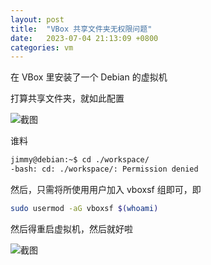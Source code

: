 ```yaml
---
layout: post
title:  "VBox 共享文件夹无权限问题"
date:   2023-07-04 21:13:09 +0800
categories: vm
---
```


在 VBox 里安装了一个 Debian 的虚拟机

打算共享文件夹，就如此配置

![截图]({{site.url}}/assets/vm/0.png)

谁料

```bash
jimmy@debian:~$ cd ./workspace/
-bash: cd: ./workspace/: Permission denied
```

然后，只需将所使用用户加入 vboxsf 组即可，即

```bash
sudo usermod -aG vboxsf $(whoami)
```

然后得重启虚拟机，然后就好啦

![截图]({{site.url}}/assets/vm/1.png)
